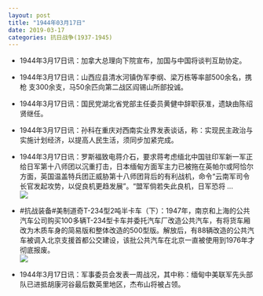 ```yaml
---
layout: post
title: "1944年03月17日"
date: 2019-03-17
categories: 抗日战争(1937-1945)
---
```


<meta name="referrer" content="no-referrer" />

- 1944年3月17日讯：加拿大总理向下院宣布，加国与中国将谈判互助协定。 

- 1944年3月17日讯：山西应县清水河镇伪军李纲、梁万栋等率部500余名，携枪 支300余支，马50余匹向第二战区阎锡山所部投诚。 

- 1944年3月17日讯：国民党湖北省党部主任委员黄健中辞职获准，遗缺由陈绍贤继任。 

- 1944年3月17日讯：孙科在重庆对西南实业界发表谈话，称：实现民主政治与实施计划经济，以提高人民生活，须同步加紧完成。 

- 1944年3月17日讯：罗斯福致电蒋介石，要求蒋考虑缅北中国驻印军新一军正给日军第十八师团以沉重打击，日本缅甸方面军主力已被拖在英帕尔或阿恰尔方面，英国温盖特兵团正威胁第十八师团背后的有利战机，命令“云南军司令长官发起攻势，以促良机更趋发展”。“盟军倘若失此良机，日军恐将 ... <br/><img src="https://wx4.sinaimg.cn/large/aca367d8ly1g15lz810yhj20c8090q2y.jpg" />

- #抗战装备#美制道奇T-234型2吨半卡车（下）：1947年，南京和上海的公共汽车公司购买100多辆T-234型卡车并委托汽车厂改造公共汽车，有将货车厢改为木质车身的简易版和整体改造的500型版。解放后，有88辆改造的公共汽车被调入北京支援首都公交建设，该批公共汽车在北京一直被使用到1976年才彻底报废。 <br/><img src="https://wx3.sinaimg.cn/large/aca367d8ly1g15k8pxqmmj20hs0yjqa7.jpg" />

- 1944年3月17日讯：军事委员会发表一周战况，其中称：缅甸中美联军先头部队已进抵胡康河谷最后数英里地区，杰布山将被占领。 

